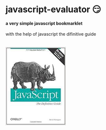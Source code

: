 # javascript-evaluator 😏                                                                                                                                                                                                                                                                          
#### a very simple javascript bookmarklet 
 
with the help of javascript the difinitive guide<br/><br/><br/>
![difinitive guide](download.jpg)
